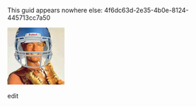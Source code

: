 This guid appears nowhere else: 4f6dc63d-2e35-4b0e-8124-445713cc7a50

![dundee](./dundee.png)

edit
